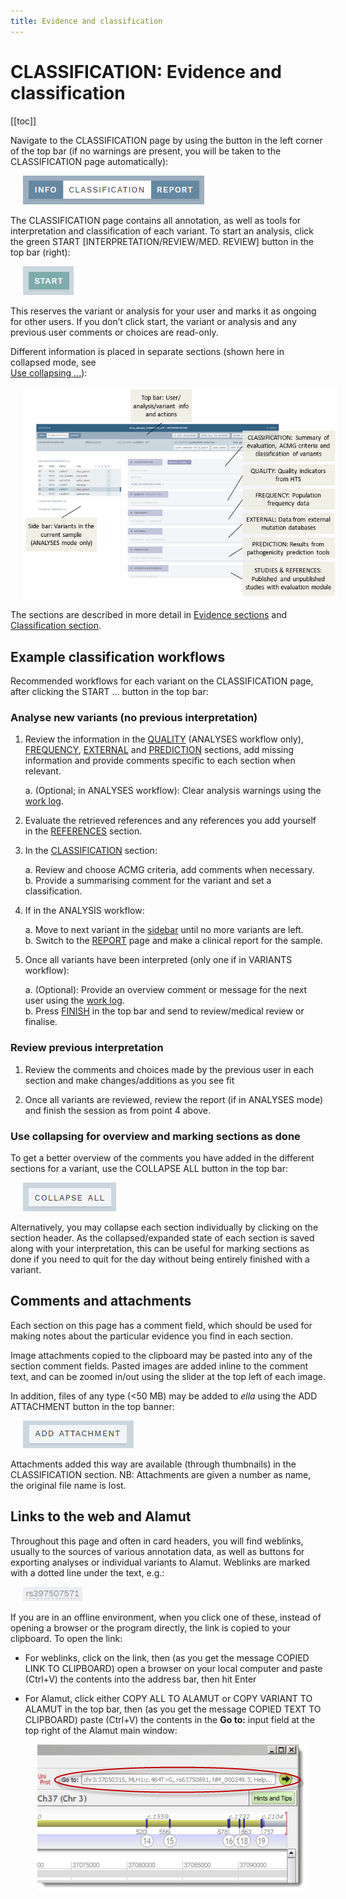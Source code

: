 ```yaml
---
title: Evidence and classification
---
```


# CLASSIFICATION: Evidence and classification

[[toc]]

Navigate to the CLASSIFICATION page by using the button in the left corner of the top bar (if no warnings are present, you will be taken to the CLASSIFICATION page automatically):

<div style="text-indent: 4%;"><img src="./img/nav_classification_btn.png"></div>

The CLASSIFICATION page contains all annotation, as well as tools for interpretation and classification of each variant. To start an analysis, click the green START \[INTERPRETATION/REVIEW/MED. REVIEW\] button in the top bar (right):

<div style="text-indent: 4%;"><img src="./img/start_btn.png"></div>

This reserves the variant or analysis for your user and marks it as ongoing for other users. If you don’t click start, the variant or analysis and any previous user comments or choices are read-only.

Different information is placed in separate sections (shown here in collapsed mode, see  
[Use collapsing ...](/manual/classification-page.html#use-collapsing-for-overview-and-marking-sections-as-done)):

<div style="text-indent: 4%;"><img src="./img/classification_sections.png"></div>

The sections are described in more detail in [Evidence sections](/manual/evidence-sections.html) and [Classification section](/manual/classification-section.html).

## Example classification workflows

Recommended workflows for each variant on the CLASSIFICATION page, after clicking the START … button in the top bar:

### Analyse new variants (no previous interpretation)

1.  Review the information in the [QUALITY](/manual/evidence-sections.html#quality) (ANALYSES workflow only), [FREQUENCY](/manual/evidence-sections.html#frequency), [EXTERNAL](/manual/evidence-sections.html#external) and [PREDICTION](/manual/evidence-sections.html#prediction) sections, add missing information and provide comments specific to each section when relevant.

    a.  (Optional; in ANALYSES workflow): Clear analysis warnings using the [work log](/manual/top-bar.html#work-log).

2.  Evaluate the retrieved references and any references you add yourself in the [REFERENCES](/manual/evidence-sections.html#references) section.

3.  In the [CLASSIFICATION](/manual/classification-section.html) section:
    
    a.  Review and choose ACMG criteria, add comments when necessary.  
	b.  Provide a summarising comment for the variant and set a classification.

4.  If in the ANALYSIS workflow:
    
    a.  Move to next variant in the [sidebar](/manual/side-bar.html) until no more variants are left.  
	b.  Switch to the [REPORT](/manual/report-page.html) page and make a clinical report for the sample.

5.  Once all variants have been interpreted (only one if in VARIANTS workflow):
    
    a.  (Optional): Provide an overview comment or message for the next user using the [work log](/manual/top-bar.html#work-log).  
	b.  Press [FINISH](/manual/save-and-finish.html#finish-an-analysis-or-interpretation) in the top bar and send to review/medical review or finalise.

### Review previous interpretation

1.  Review the comments and choices made by the previous user in each section and make changes/additions as you see fit

2.  Once all variants are reviewed, review the report (if in ANALYSES mode) and finish the session as from point 4 above.

### Use collapsing for overview and marking sections as done

To get a better overview of the comments you have added in the different sections for a variant, use the COLLAPSE ALL button in the top bar:

<div style="text-indent: 4%;"><img src="./img/collapse_all_btn.png"></div>

Alternatively, you may collapse each section individually by clicking on the section header. As the collapsed/expanded state of each section is saved along with your interpretation, this can be useful for marking sections as done if you need to quit for the day without being entirely finished with a variant.

## Comments and attachments

Each section on this page has a comment field, which should be used for making notes about the particular evidence you find in each section.

Image attachments copied to the clipboard may be pasted into any of the section comment fields. Pasted images are added inline to the comment text, and can be zoomed in/out using the slider at the top left of each image. 

In addition, files of any type (\<50 MB) may be added to *ella* using the ADD ATTACHMENT button in the top banner:

<div style="text-indent: 4%;"><img src="./img/add_attachment_btn.png"></div>

Attachments added this way are available (through thumbnails) in the CLASSIFICATION section. NB: Attachments are given a number as name, the original file name is lost.

## Links to the web and Alamut

Throughout this page and often in card headers, you will find weblinks, usually to the sources of various annotation data, as well as buttons for exporting analyses or individual variants to Alamut. Weblinks are marked with a dotted line under the text, e.g.:

<div style="text-indent: 4%;"><img src="./img/link.png"></div>

If you are in an offline environment, when you click one of these, instead of opening a browser or the program directly, the link is copied to your clipboard. To open the link:

  - For weblinks, click on the link, then (as you get the message COPIED LINK TO CLIPBOARD) open a browser on your local computer and paste (Ctrl+V) the contents into the address bar, then hit Enter

  - For Alamut, click either COPY ALL TO ALAMUT or COPY VARIANT TO ALAMUT in the top bar, then (as you get the message COPIED TEXT TO CLIPBOARD) paste (Ctrl+V) the contents in the **Go to:** input field at the top right of the Alamut main window:  
      
    <div style="text-indent: 4%;"><img src="./img/alamut.png"></div>